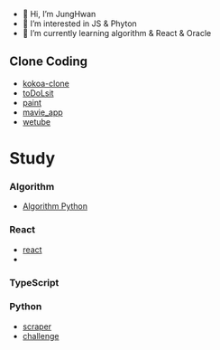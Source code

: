 - 👋 Hi, I’m JungHwan
- 👀 I’m interested in JS & Phyton
- 🌱 I’m currently learning algorithm & React & Oracle

## Clone Coding
- [kokoa-clone](https://github.com/wjdghks963/kokoa-clone-2020)
- [toDoLsit](https://github.com/wjdghks963/js_vanilla_toDoList)
- [paint](https://github.com/wjdghks963/paintjs)
- [mavie_app](https://github.com/wjdghks963/move_app)
- [wetube](https://github.com/wjdghks963/wetube)


# Study


### Algorithm
- [Algorithm Python](https://github.com/wjdghks963/algorithm)

### React
- [react](https://github.com/wjdghks963/react)
- 
### TypeScript


### Python
- [scraper](https://github.com/wjdghks963/python_scraper)
- [challenge](https://github.com/wjdghks963/challenge_python)

<!---
wjdghks963/wjdghks963 is a ✨ special ✨ repository because its `README.md` (this file) appears on your GitHub profile.
You can click the Preview link to take a look at your changes.
--->
